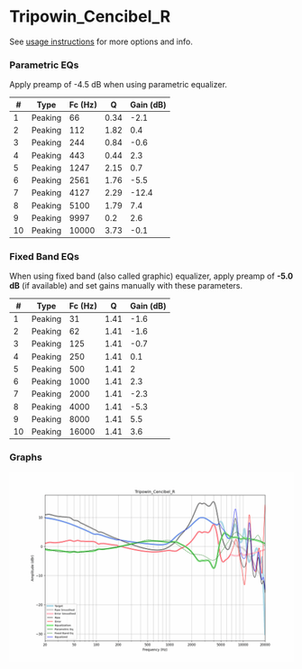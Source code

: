 # Tripowin_Cencibel_R
See [usage instructions](https://github.com/jaakkopasanen/AutoEq#usage) for more options and info.

### Parametric EQs
Apply preamp of -4.5 dB when using parametric equalizer.

|   # | Type    |   Fc (Hz) |    Q |   Gain (dB) |
|-----|---------|-----------|------|-------------|
|   1 | Peaking |        66 | 0.34 |        -2.1 |
|   2 | Peaking |       112 | 1.82 |         0.4 |
|   3 | Peaking |       244 | 0.84 |        -0.6 |
|   4 | Peaking |       443 | 0.44 |         2.3 |
|   5 | Peaking |      1247 | 2.15 |         0.7 |
|   6 | Peaking |      2561 | 1.76 |        -5.5 |
|   7 | Peaking |      4127 | 2.29 |       -12.4 |
|   8 | Peaking |      5100 | 1.79 |         7.4 |
|   9 | Peaking |      9997 | 0.2  |         2.6 |
|  10 | Peaking |     10000 | 3.73 |        -0.1 |

### Fixed Band EQs
When using fixed band (also called graphic) equalizer, apply preamp of **-5.0 dB** (if available) and set gains manually with these parameters.

|   # | Type    |   Fc (Hz) |    Q |   Gain (dB) |
|-----|---------|-----------|------|-------------|
|   1 | Peaking |        31 | 1.41 |        -1.6 |
|   2 | Peaking |        62 | 1.41 |        -1.6 |
|   3 | Peaking |       125 | 1.41 |        -0.7 |
|   4 | Peaking |       250 | 1.41 |         0.1 |
|   5 | Peaking |       500 | 1.41 |         2   |
|   6 | Peaking |      1000 | 1.41 |         2.3 |
|   7 | Peaking |      2000 | 1.41 |        -2.3 |
|   8 | Peaking |      4000 | 1.41 |        -5.3 |
|   9 | Peaking |      8000 | 1.41 |         5.5 |
|  10 | Peaking |     16000 | 1.41 |         3.6 |

### Graphs
![](./Tripowin_Cencibel_R.png)
